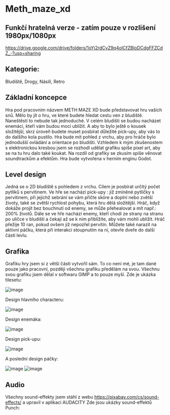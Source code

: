 # Meth_maze_xd

## Funkčí hratelná verze - zatím pouze v rozlišení 1980px/1080px
https://drive.google.com/drive/folders/1oYj2rdCyZ9q4olCfZBloDCdgFFZCdZ_-?usp=sharing

## Kategorie:
Bludiště, Drogy, Násilí, Retro

## Základní koncepce
  Hra pod pracovním názvem METH MAZE XD bude představovat hru vašich snů. Mělo by jít o hru, ve které budete hledat cestu ven z bludiště. Naneštěstí to nebude tak jednoduché. V celém bludišti se budou nacházet enemáci, kteří vám budou moci ublížit. A aby to bylo ještě o kousek složitější, skrz úroveň budete muset posbírat důležité pick-upy, aby vás to do dalšího kola pustilo. Hra bude mít pohled z vrchu, aby pro hráče bylo jednodušší ovládání a orientace po bludišti. Vzhledem k mým zkušenostem s elektronickou kresbou jsem se rozhodl udělat grafiku spíše pixel art, aby se na tu hru dalo také koukat. Na rozdíl od grafiky se zkusím spíše věnovat soundtrackům a efektům. Hra bude vytvořena v herním enginu Godot.

## Level design
Jedná se o 2D bludiště s pohledem z vrchu. Cílem je posbírat určitý počet pytlíků s pervitinem. Ve hře se nachází pick-upy : již zmíněné pytlíčky s pervitinem, při jejichž sebrání se vám přičte skóre a doplní nebo zvětší životy, také se zvětší rychlost pohybu, která hru dělá složitější. Hráč, když dokáže projít bez bouchnutí od enemy, se může přehealovat a mít např.: 200% životů.
	Dále se ve hře nachází enemy, kteří chodí ze strany na stranu po uličce v bludišti a čekají až se k nim přiblížíte, aby vám mohli ublížit. Hráč přežije 10 ran, pokud ovšem již nepozřel pervitin.
	Můžete také narazit na aktivní páčku, která při interakci stoupnutím na ní, otevře dveře do další části levlu.
	
## Grafika 
Grafiku hry jsem si z větší části vytvořil sám. To co není mé, je tam dané pouze jako pracovní, později všechnu grafiku předělám na svou. Všechnu svou grafiku jsem dělal v softwaru GIMP a to pouze myší.
Zde je ukázka tilesetu:

![image](https://user-images.githubusercontent.com/92807683/227800404-9eac7147-43eb-465e-a824-8487cc64297c.png)

Design hlavního characteru:

![image](https://user-images.githubusercontent.com/92807683/227800466-a02de431-2b43-4de8-95eb-d729c684cd7c.png)

Design enemáka:

![image](https://user-images.githubusercontent.com/92807683/227800500-409ef0ec-64f2-420e-8199-0fafb7d65c3b.png)

Design pick-upu: 

![image](https://user-images.githubusercontent.com/92807683/227800599-96d8fbb5-5c29-4155-9369-56acd60ecc0d.png)

A poslední design páčky:

![image](https://user-images.githubusercontent.com/92807683/227800679-44715315-02a0-4071-b78d-87a95edb79da.png)
![image](https://user-images.githubusercontent.com/92807683/227800730-9a19e22b-5f22-41c4-8b1d-49c73aa1c875.png)


## Audio
Všechny sound-effekty jsem stáhl z webu https://pixabay.com/cs/sound-effects/ a upravil v aplikaci AUDACITY
Zde jsou ukázky sound-effektů
Punch: 
